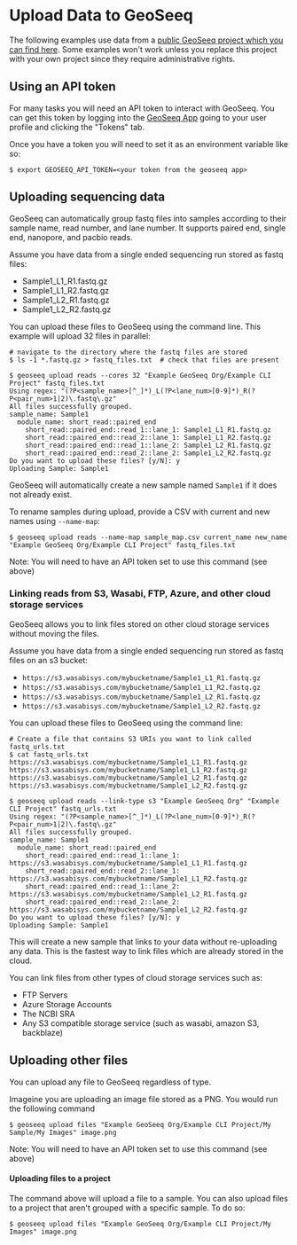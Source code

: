 
# Upload Data to GeoSeeq

The following examples use data from a [public GeoSeeq project which you can find here](https://app.geoseeq.com/sample-groups/ed59b913-91ec-489b-a1b9-4ea137a6e5cf). Some examples won't work unless you replace this project with your own project since they require administrative rights.

## Using an API token

For many tasks you will need an API token to interact with GeoSeeq. You can get this token by logging into the [GeoSeeq App](https://app.geoseeq.com/) going to your user profile and clicking the "Tokens" tab.

Once you have a token you will need to set it as an environment variable like so:

```
$ export GEOSEEQ_API_TOKEN=<your token from the geoseeq app>
```


## Uploading sequencing data

GeoSeeq can automatically group fastq files into samples according to their
sample name, read number, and lane number. It supports paired end, single end,
nanopore, and pacbio reads.

Assume you have data from a single ended sequencing run stored as fastq files:
 - Sample1_L1_R1.fastq.gz
 - Sample1_L1_R2.fastq.gz
 - Sample1_L2_R1.fastq.gz
 - Sample1_L2_R2.fastq.gz

You can upload these files to GeoSeeq using the command line. This example will upload 32 files in  parallel:

```
# navigate to the directory where the fastq files are stored
$ ls -1 *.fastq.gz > fastq_files.txt  # check that files are present

$ geoseeq upload reads --cores 32 "Example GeoSeeq Org/Example CLI Project" fastq_files.txt
Using regex: "(?P<sample_name>[^_]*)_L(?P<lane_num>[0-9]*)_R(?P<pair_num>1|2)\.fastq\.gz"
All files successfully grouped.
sample_name: Sample1
  module_name: short_read::paired_end
    short_read::paired_end::read_1::lane_1: Sample1_L1_R1.fastq.gz
    short_read::paired_end::read_2::lane_1: Sample1_L1_R2.fastq.gz
    short_read::paired_end::read_1::lane_2: Sample1_L2_R1.fastq.gz
    short_read::paired_end::read_2::lane_2: Sample1_L2_R2.fastq.gz
Do you want to upload these files? [y/N]: y
Uploading Sample: Sample1
```

GeoSeeq will automatically create a new sample named `Sample1` if it does not already exist.

To rename samples during upload, provide a CSV with current and new names
using `--name-map`:

```
$ geoseeq upload reads --name-map sample_map.csv current_name new_name "Example GeoSeeq Org/Example CLI Project" fastq_files.txt
```

Note: You will need to have an API token set to use this command (see above)

### Linking reads from S3, Wasabi, FTP, Azure, and other cloud storage services

GeoSeeq allows you to link files stored on other cloud storage services without moving the files.

Assume you have data from a single ended sequencing run stored as fastq files on an s3 bucket:
 - `https://s3.wasabisys.com/mybucketname/Sample1_L1_R1.fastq.gz`
 - `https://s3.wasabisys.com/mybucketname/Sample1_L1_R2.fastq.gz`
 - `https://s3.wasabisys.com/mybucketname/Sample1_L2_R1.fastq.gz`
 - `https://s3.wasabisys.com/mybucketname/Sample1_L2_R2.fastq.gz`

You can upload these files to GeoSeeq using the command line:

```
# Create a file that contains S3 URIs you want to link called fastq_urls.txt
$ cat fastq_urls.txt
https://s3.wasabisys.com/mybucketname/Sample1_L1_R1.fastq.gz
https://s3.wasabisys.com/mybucketname/Sample1_L1_R2.fastq.gz
https://s3.wasabisys.com/mybucketname/Sample1_L2_R1.fastq.gz
https://s3.wasabisys.com/mybucketname/Sample1_L2_R2.fastq.gz

$ geoseeq upload reads --link-type s3 "Example GeoSeeq Org" "Example CLI Project" fastq_urls.txt
Using regex: "(?P<sample_name>[^_]*)_L(?P<lane_num>[0-9]*)_R(?P<pair_num>1|2)\.fastq\.gz"
All files successfully grouped.
sample_name: Sample1
  module_name: short_read::paired_end
    short_read::paired_end::read_1::lane_1: https://s3.wasabisys.com/mybucketname/Sample1_L1_R1.fastq.gz
    short_read::paired_end::read_2::lane_1: https://s3.wasabisys.com/mybucketname/Sample1_L1_R2.fastq.gz
    short_read::paired_end::read_1::lane_2: https://s3.wasabisys.com/mybucketname/Sample1_L2_R1.fastq.gz
    short_read::paired_end::read_2::lane_2: https://s3.wasabisys.com/mybucketname/Sample1_L2_R2.fastq.gz
Do you want to upload these files? [y/N]: y
Uploading Sample: Sample1
```

This will create a new sample that links to your data without re-uploading any data. This is the fastest way
to link files which are already stored in the cloud.

You can link files from other types of cloud storage services such as:
 - FTP Servers
 - Azure Storage Accounts
 - The NCBI SRA
 - Any S3 compatible storage service (such as wasabi, amazon S3, backblaze)


## Uploading other files

You can upload any file to GeoSeeq regardless of type.

Imageine you are uploading an image file stored as a PNG. You would run the following command

```
$ geoseeq upload files "Example GeoSeeq Org/Example CLI Project/My Sample/My Images" image.png
```

Note: You will need to have an API token set to use this command (see above)


#### Uploading files to a project

The command above will upload a file to a sample. You can also upload files to a project that aren't grouped
with a specific sample. To do so:

```
$ geoseeq upload files "Example GeoSeeq Org/Example CLI Project/My Images" image.png
```
